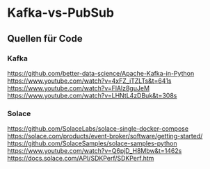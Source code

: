 # Kafka-vs-PubSub

## Quellen für Code
### Kafka
https://github.com/better-data-science/Apache-Kafka-in-Python <br>
https://www.youtube.com/watch?v=4xFZ_iTZLTs&t=641s <br>
https://www.youtube.com/watch?v=FlAlz8guJeM <br>
https://www.youtube.com/watch?v=LHNtL4zDBuk&t=308s <br>

### Solace
https://github.com/SolaceLabs/solace-single-docker-compose <br>
https://solace.com/products/event-broker/software/getting-started/ <br>
https://github.com/SolaceSamples/solace-samples-python <br>
https://www.youtube.com/watch?v=Q6pjD_H8Mbw&t=1462s <br>
https://docs.solace.com/API/SDKPerf/SDKPerf.htm <br>
